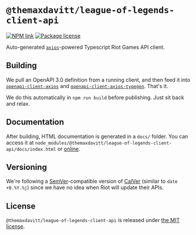 # `@themaxdavitt/league-of-legends-client-api`

[![NPM link](https://img.shields.io/npm/v/@themaxdavitt/league-of-legends-client-api?style=flat-square)](https://npmjs.com/package/@themaxdavitt/league-of-legends-client-api) [![Package license](https://img.shields.io/npm/l/@themaxdavitt/league-of-legends-client-api?style=flat-square)](LICENSE) 

Auto-generated [`axios`](https://www.npmjs.com/package/axios)-powered Typescript Riot Games API client.

## Building

We pull an OpenAPI 3.0 definition from a running client, and then feed it into 
[`openapi-client-axios`](https://www.npmjs.com/package/openapi-client-axios) and [`openapi-client-axios-typegen`](https://www.npmjs.com/package/openapi-client-axios-typegen). That's it.

We do this automatically in `npm run build` before publishing. Just sit back and relax.

## Documentation

After building, HTML documentation is generated in a `docs/` folder. You can access it at `node_modules/@themaxdavitt/league-of-legends-client-api/docs/index.html` or [online](https://themaxdavitt.github.io/game-apis/league-of-legends-client-api/).

## Versioning

We're following a [SemVer](https://semver.org/)-compatible version of [CalVer](https://calver.org/) (similar to `date +0.%Y.%j`) since we have no idea when Riot will update their APIs.

## License

`@themaxdavitt/league-of-legends-client-api` is released under [the MIT license](LICENSE).
